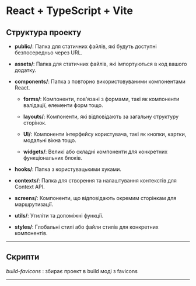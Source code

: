 # React + TypeScript + Vite

## Структура проекту

- **public/**: Папка для статичних файлів, які будуть доступні безпосередньо через URL.

- **assets/**: Папка для статичних файлів, які імпортуються в код вашого додатку.

- **components/**: Папка з повторно використовуваними компонентами React.

  - **forms/**: Компоненти, пов'язані з формами, такі як компоненти валідації, елементи форм тощо.

  - **layouts/**: Компоненти, які відповідають за загальну структуру сторінок.

  - **UI/**: Компоненти інтерфейсу користувача, такі як кнопки, картки, модальні вікна тощо.

  - **widgets/**: Великі або складні компоненти для конкретних функціональних блоків.

- **hooks/**: Папка з користувацькими хуками.

- **contexts/**: Папка для створення та налаштування контекстів для Context API.

- **screens/**: Компоненти, що відповідають окремим сторінкам для маршрутизації.

- **utils/**: Утиліти та допоміжні функції.

- **styles/**: Глобальні стилі або файли стилів для конкретних компонентів.

---

## Скрипти

_build-favicons_ : збирає проект в build моді з favicons

---
